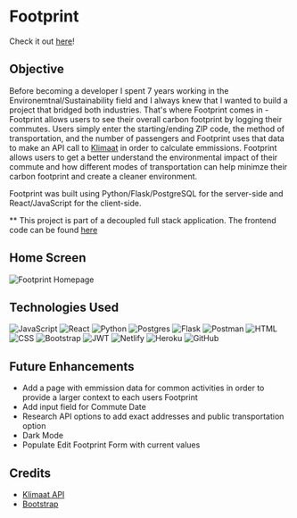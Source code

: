 # Footprint

Check it out [here](https://myfootprint.netlify.app/)!

## Objective
Before becoming a developer I spent 7 years working in the Environemtnal/Sustainability field and I always knew that I wanted to build a project that bridged both industries. That's where Footprint comes in - Footprint allows users to see their overall carbon footprint by logging their commutes. Users simply enter the starting/ending ZIP code, the method of transportation, and the number of passengers and Footprint uses that data to make an API call to [Klimaat](https://klimaat.app/) in order to calculate emmissions. Footprint allows users to get a better understand the environmental impact of their commute and how different modes of transportation can help minimze their carbon footprint and create a cleaner environment.

Footprint was built using Python/Flask/PostgreSQL for the server-side and React/JavaScript for the client-side.

** This project is part of a decoupled full stack application. The frontend code can be found [here](https://github.com/hbarrons/footprint-front-end)

## Home Screen

![Footprint Homepage](https://i.imgur.com/E2FN8Mp.png)

## Technologies Used
![JavaScript](https://img.shields.io/badge/JavaScript-F7DF1E?style=for-the-badge&logo=javascript&logoColor=black "Javascript Badge")  ![React](https://img.shields.io/badge/react-%2320232a.svg?style=for-the-badge&logo=react&logoColor=%2361DAFB)   ![Python](https://img.shields.io/badge/python-3670A0?style=for-the-badge&logo=python&logoColor=ffdd54)  ![Postgres](https://img.shields.io/badge/postgres-%23316192.svg?style=for-the-badge&logo=postgresql&logoColor=white)   ![Flask](https://img.shields.io/badge/flask-%23000.svg?style=for-the-badge&logo=flask&logoColor=white)  ![Postman](https://img.shields.io/badge/Postman-FF6C37?style=for-the-badge&logo=postman&logoColor=white)  ![HTML](https://img.shields.io/badge/HTML5-E34F26?style=for-the-badge&logo=html5&logoColor=white "HTML Badge")   ![CSS](https://img.shields.io/badge/CSS3-1572B6?style=for-the-badge&logo=css3&logoColor=white "CSS Badge")  ![Bootstrap](https://img.shields.io/badge/bootstrap-%23563D7C.svg?style=for-the-badge&logo=bootstrap&logoColor=white)  ![JWT](https://img.shields.io/badge/JWT-black?style=for-the-badge&logo=JSON%20web%20tokens)  ![Netlify](https://img.shields.io/badge/netlify-%23000000.svg?style=for-the-badge&logo=netlify&logoColor=#00C7B7)  ![Heroku](https://img.shields.io/badge/Heroku-430098?style=for-the-badge&logo=heroku&logoColor=white "Heroku Badge")  ![GitHub](https://img.shields.io/badge/github-%23121011.svg?style=for-the-badge&logo=github&logoColor=white)

## Future Enhancements
- Add a page with emmission data for common activities in order to provide a larger context to each users Footprint
- Add input field for Commute Date
- Research API options to add exact addresses and public transportation option
- Dark Mode
- Populate Edit Footprint Form with current values


## Credits
- [Klimaat API](https://klimaat.app/)
- [Bootstrap](https://getbootstrap.com/)